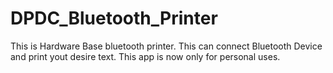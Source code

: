 # DPDC_Bluetooth_Printer
This is Hardware Base bluetooth printer. This can connect Bluetooth Device and print yout desire text. This app is now only for personal uses.
